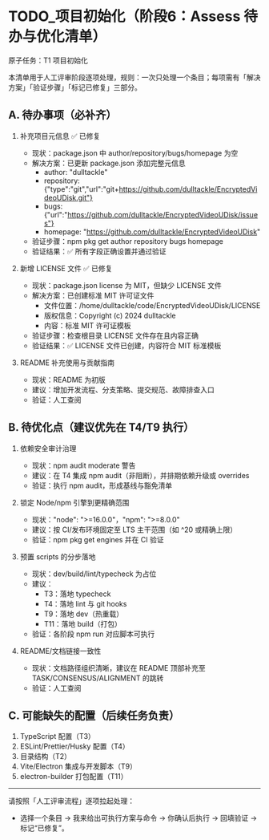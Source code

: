 # TODO_项目初始化（阶段6：Assess 待办与优化清单）

原子任务：T1 项目初始化

本清单用于人工评审阶段逐项处理，规则：一次只处理一个条目；每项需有「解决方案」「验证步骤」「标记已修复」三部分。

## A. 待办事项（必补齐）
1) 补充项目元信息 ✅ 已修复
   - 现状：package.json 中 author/repository/bugs/homepage 为空
   - 解决方案：已更新 package.json 添加完整元信息
     - author: "dulltackle"
     - repository: {"type":"git","url":"git+https://github.com/dulltackle/EncryptedVideoUDisk.git"}
     - bugs: {"url":"https://github.com/dulltackle/EncryptedVideoUDisk/issues"}
     - homepage: "https://github.com/dulltackle/EncryptedVideoUDisk"
   - 验证步骤：npm pkg get author repository bugs homepage
   - 验证结果：✅ 所有字段正确设置并通过验证

2) 新增 LICENSE 文件 ✅ 已修复
   - 现状：package.json license 为 MIT，但缺少 LICENSE 文件
   - 解决方案：已创建标准 MIT 许可证文件
     - 文件位置：/home/dulltackle/code/EncryptedVideoUDisk/LICENSE
     - 版权信息：Copyright (c) 2024 dulltackle
     - 内容：标准 MIT 许可证模板
   - 验证步骤：检查根目录 LICENSE 文件存在且内容正确
   - 验证结果：✅ LICENSE 文件已创建，内容符合 MIT 标准模板

3) README 补充使用与贡献指南
   - 现状：README 为初版
   - 建议：增加开发流程、分支策略、提交规范、故障排查入口
   - 验证：人工查阅

## B. 待优化点（建议优先在 T4/T9 执行）
1) 依赖安全审计治理
   - 现状：npm audit moderate 警告
   - 建议：在 T4 集成 npm audit（非阻断），并排期依赖升级或 overrides
   - 验证：执行 npm audit，形成基线与豁免清单

2) 锁定 Node/npm 引擎到更精确范围
   - 现状："node": ">=16.0.0"，"npm": ">=8.0.0"
   - 建议：按 CI/发布环境固定至 LTS 主干范围（如 ^20 或精确上限）
   - 验证：npm pkg get engines 并在 CI 验证

3) 预置 scripts 的分步落地
   - 现状：dev/build/lint/typecheck 为占位
   - 建议：
     - T3：落地 typecheck
     - T4：落地 lint 与 git hooks
     - T9：落地 dev（热重载）
     - T11：落地 build（打包）
   - 验证：各阶段 npm run 对应脚本可执行

4) README/文档链接一致性
   - 现状：文档路径组织清晰，建议在 README 顶部补充至 TASK/CONSENSUS/ALIGNMENT 的跳转
   - 验证：人工查阅

## C. 可能缺失的配置（后续任务负责）
1) TypeScript 配置（T3）
2) ESLint/Prettier/Husky 配置（T4）
3) 目录结构（T2）
4) Vite/Electron 集成与开发脚本（T9）
5) electron-builder 打包配置（T11）

---

请按照「人工评审流程」逐项拉起处理：
- 选择一个条目 → 我来给出可执行方案与命令 → 你确认后执行 → 回填验证 → 标记“已修复”。